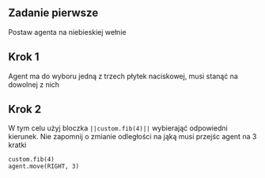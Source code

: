 
## Zadanie pierwsze
Postaw agenta na niebieskiej wełnie

## Krok 1
Agent ma do wyboru jedną z trzech płytek naciskowej, musi stanąć na dowolnej z nich

## Krok 2
W tym celu użyj bloczka `||custom.fib(4)||` wybierająć odpowiedni kierunek.
Nie zapomnij o zmianie odległości na jąką musi przejśc agent na 3 kratki
```blocks
custom.fib(4)
agent.move(RIGHT, 3)
```
